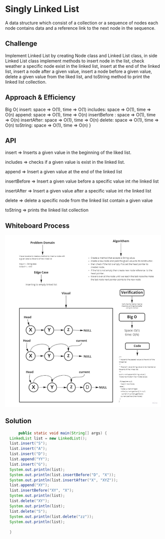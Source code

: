 # Singly Linked List

A data structure which consist of a collection or a sequence of nodes each node contains data and a reference link to
the next node in the sequence.

## Challenge

Implement Linked List by creating Node class and Linked List class,
in side Linked List class implement methods to insert node in the list,
check weather a specific node exist in the linked list,
insert at the end of the linked list,
insert a node after a given value,
insert a node before a given value,
delete a given value from the liked list,
and toString method to print the linked list collection.

## Approach & Efficiency

Big O{
  insert: space => O(1), time => O(1)
  includes: space => O(1), time => O(n)
  append: space => O(1), time => O(n)
  insertBefore : space => O(1), time => O(n)
  insertAfter: space => O(1), time => O(n)
  delete: space => O(1), time => O(n)
  toString: space => O(1), time => O(n)
}

## API

insert => Inserts a given value in the beginning of the liked list.

includes => checks if a given value is exist in the linked list.

append => Insert a given value at the end of the linked list

insertBefore => Insert a given value before a specific value int rhe linked list

insertAfter => Insert a given value after a specific value int rhe linked list

delete => delete a specific node from the linked list contain a given value

toString => prints the linked list collection

## Whiteboard Process
<!-- Embedded whiteboard image -->

![append](linked-list-insertions.jpg)

## Solution
<!-- Show how to run your code, and examples of it in action -->

```java
      public static void main(String[] args) {
  LinkedList list = new LinkedList();
  list.insert("S");
  list.insert("A");
  list.insert("D");
  list.append("YY");
  list.insert("G");
  System.out.println(list);
  System.out.println(list.insertBefore("D", "X"));
  System.out.println(list.insertAfter("X", "XYZ"));
  list.append("XY");
  list.insertBefore("XY", "X");
  System.out.println(list);
  list.delete("XY");
  System.out.println(list);
  list.delete("S");
  System.out.println(list.delete("zz"));
  System.out.println(list);

  }
```
